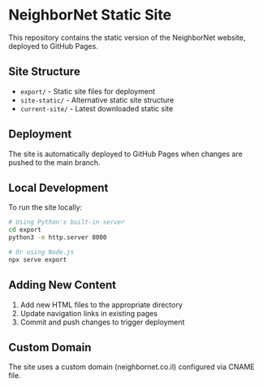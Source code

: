 # NeighborNet Static Site

This repository contains the static version of the NeighborNet website, deployed to GitHub Pages.

## Site Structure

- `export/` - Static site files for deployment
- `site-static/` - Alternative static site structure
- `current-site/` - Latest downloaded static site

## Deployment

The site is automatically deployed to GitHub Pages when changes are pushed to the main branch.

## Local Development

To run the site locally:

```bash
# Using Python's built-in server
cd export
python3 -m http.server 8000

# Or using Node.js
npx serve export
```

## Adding New Content

1. Add new HTML files to the appropriate directory
2. Update navigation links in existing pages
3. Commit and push changes to trigger deployment

## Custom Domain

The site uses a custom domain (neighbornet.co.il) configured via CNAME file.
